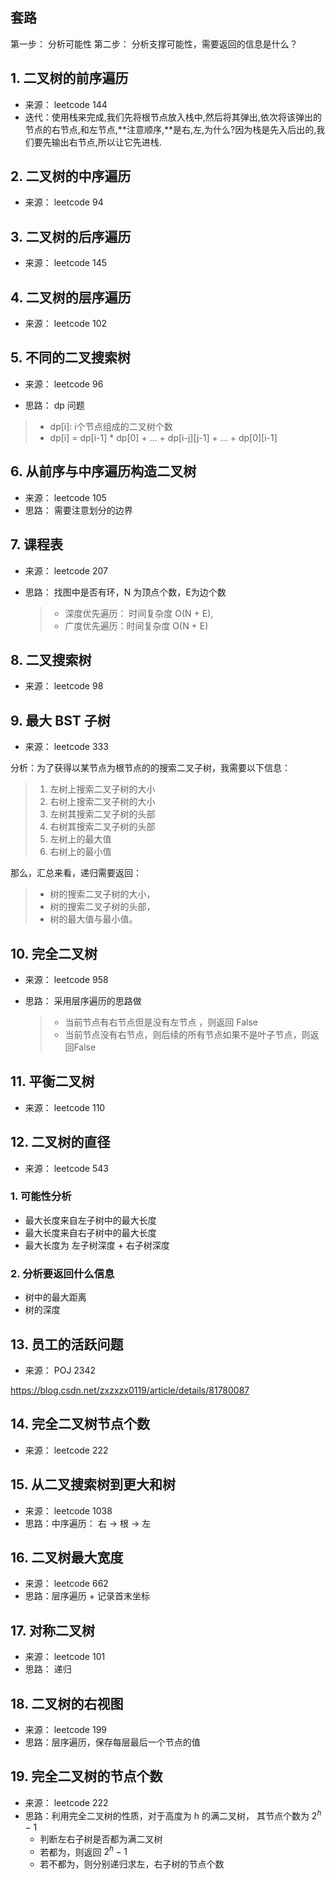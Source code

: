 ## 套路

第一步： 分析可能性
第二步： 分析支撑可能性，需要返回的信息是什么？


## 1. 二叉树的前序遍历

- 来源： leetcode 144
- 迭代：使用栈来完成,我们先将根节点放入栈中,然后将其弹出,依次将该弹出的节点的右节点,和左节点,**注意顺序,**是右,左,为什么?因为栈是先入后出的,我们要先输出右节点,所以让它先进栈.

## 2. 二叉树的中序遍历

- 来源： leetcode 94

## 3. 二叉树的后序遍历

- 来源： leetcode 145

## 4. 二叉树的层序遍历

- 来源： leetcode 102

## 5. 不同的二叉搜索树

- 来源： leetcode 96

- 思路： dp 问题
> - dp[i]:  i个节点组成的二叉树个数
> - dp[i] = dp[i-1] * dp[0] + ... + dp[i-j][j-1] + ... + dp[0][i-1]

## 6. 从前序与中序遍历构造二叉树

- 来源： leetcode 105
- 思路： 需要注意划分的边界

## 7. 课程表

- 来源： leetcode 207

- 思路： 找图中是否有环，N 为顶点个数，E为边个数
  > - 深度优先遍历： 时间复杂度 O(N + E), 
  > - 广度优先遍历：时间复杂度 O(N + E)

## 8. 二叉搜索树

- 来源： leetcode 98


## 9. 最大 BST 子树

- 来源： leetcode 333

分析：为了获得以某节点为根节点的的搜索二叉子树，我需要以下信息：
  > 1. 左树上搜索二叉子树的大小
  > 2. 右树上搜索二叉子树的大小
  > 3.  左树其搜索二叉子树的头部
  > 4. 右树其搜索二叉子树的头部
  > 5. 左树上的最大值
  > 6. 右树上的最小值

那么，汇总来看，递归需要返回： 
> - 树的搜索二叉子树的大小， 
> - 树的搜索二叉子树的头部， 
> - 树的最大值与最小值。


## 10. 完全二叉树

- 来源： leetcode 958

- 思路： 采用层序遍历的思路做
  > - 当前节点有右节点但是没有左节点 ，则返回 False
  > - 当前节点没有右节点，则后续的所有节点如果不是叶子节点，则返回False

## 11. 平衡二叉树

- 来源： leetcode 110

## 12.  二叉树的直径

- 来源： leetcode 543

### 1. 可能性分析

- 最大长度来自左子树中的最大长度
- 最大长度来自右子树中的最大长度
- 最大长度为 左子树深度 + 右子树深度 

### 2. 分析要返回什么信息

- 树中的最大距离
- 树的深度

## 13. 员工的活跃问题

- 来源： POJ 2342

https://blog.csdn.net/zxzxzx0119/article/details/81780087


## 14. 完全二叉树节点个数

- 来源： leetcode 222


## 15. 从二叉搜索树到更大和树

- 来源： leetcode 1038
- 思路：中序遍历： 右 -> 根 -> 左


## 16. 二叉树最大宽度

- 来源： leetcode 662
- 思路：层序遍历 + 记录首末坐标

## 17. 对称二叉树

- 来源： leetcode 101
- 思路： 递归

## 18. 二叉树的右视图

- 来源： leetcode 199
- 思路：层序遍历，保存每层最后一个节点的值

## 19. 完全二叉树的节点个数

- 来源： leetcode 222
- 思路：利用完全二叉树的性质，对于高度为 h 的满二叉树， 其节点个数为 $2^h - 1$
  - 判断左右子树是否都为满二叉树
  - 若都为，则返回 $2^h-1$
  - 若不都为，则分别递归求左，右子树的节点个数